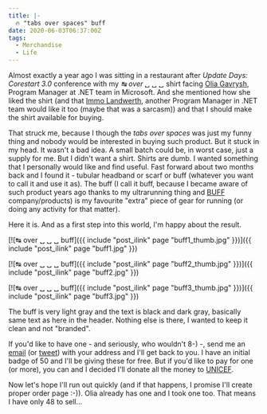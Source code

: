 ```yaml
---
title: |-
  🔥 "tabs over spaces" buff
date: 2020-06-03T06:37:00Z
tags:
  - Merchandise
  - Life
---
```

Almost exactly a year ago I was sitting in a restaurant after _Update Days: Corestart 3.0_ conference with my _↹ over ␣ ␣ ␣_ shirt facing [Olia Gavrysh][4], Program Manager at .NET team in Microsoft. And she mentioned how she liked the shirt (and that [Immo Landwerth][5], another Program Manager in .NET team would like it too (maybe that was a sarcasm)) and that I should make the shirt available for buying. 

<!-- excerpt -->

That struck me, because I though the _tabs over spaces_ was just my funny thing and nobody would be interested in buying such product. But it stuck in my head. It wasn't a bad idea. A small batch could be, in worst case, just a supply for me. But I didn't want a shirt. Shirts are dumb. I wanted something that I personally would like and find useful. Fast forward about two months back and I found it - tubular headband or scarf or buff (whatever you want to call it and use it as). The buff (I call it buff, because I became aware of such product years ago thanks to my ultrarunning thing and [BUFF][1] company/products) is my favourite "extra" piece of gear for running (or doing any activity for that matter).

Here it is. And as a first step into this world, I'm happy about the result. 

[![↹ over ␣ ␣ ␣ buff]({{ include "post_ilink" page "buff1_thumb.jpg" }})]({{ include "post_ilink" page "buff1.jpg" }})

[![↹ over ␣ ␣ ␣ buff]({{ include "post_ilink" page "buff2_thumb.jpg" }})]({{ include "post_ilink" page "buff2.jpg" }})

[![↹ over ␣ ␣ ␣ buff]({{ include "post_ilink" page "buff3_thumb.jpg" }})]({{ include "post_ilink" page "buff3.jpg" }})

The buff is very light gray and the text is black and dark gray, basically same text as here in the header. Nothing else is there, I wanted to keep it clean and not "branded".

If you'd like to have one - and seriously, who wouldn't 8-) -, send me an [email][2] (or [tweet][2]) with your address and I'll get back to you. I have an initial badge of 50 and I'll be giving these for free. But if you'd like to pay for one (or more), you can and I decided I'll donate all the money to [UNICEF][3].

Now let's hope I'll run out quickly (and if that happens, I promise I'll create proper order page :-)). Olia already has one and I took one too. That means I have only 48 to sell...

[1]: https://www.buff.com
[2]: /about
[3]: https://www.unicef.org/
[4]: https://twitter.com/oliagavrysh
[5]: https://twitter.com/terrajobst